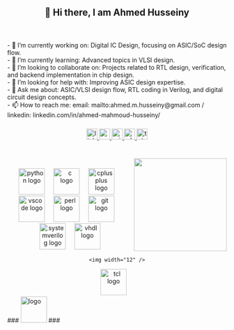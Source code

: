 <br clear="both">

<h2 align="center">👋 Hi there, I am Ahmed Husseiny</h2>

###

<br clear="both">

<p align="left">- 🔭 I’m currently working on: Digital IC Design, focusing on ASIC/SoC design flow.<br>- 🌱 I’m currently learning: Advanced topics in VLSI design.<br>- 👯 I’m looking to collaborate on: Projects related to RTL design, verification, and backend implementation in chip design.<br>- 🤔 I’m looking for help with: Improving ASIC design expertise.<br>- 💬 Ask me about: ASIC/VLSI design flow, RTL coding in Verilog, and digital circuit design concepts.<br>- 📫 How to reach me: email: mailto:ahmed.m.husseiny@gmail.com / linkedin: linkedin.com/in/ahmed-mahmoud-husseiny/</p>

###

<div align="center">
  <a href="https://www.linkedin.com/in/ahmed-mahmoud-husseiny/" target="_blank">
    <img src="https://img.shields.io/static/v1?message=LinkedIn&logo=linkedin&label=&color=0077B5&logoColor=white&labelColor=&style=for-the-badge" height="25" alt="linkedin logo"  />
  </a>
  <a href="mailto:ahmed.m.husseiny@gmail.com" target="_blank">
    <img src="https://img.shields.io/static/v1?message=Gmail&logo=gmail&label=&color=D14836&logoColor=white&labelColor=&style=for-the-badge" height="25" alt="gmail logo"  />
  </a>
  <a href="mailto:ahmed.m.huseiny@hotmail.com" target="_blank">
    <img src="https://img.shields.io/static/v1?message=Outlook&logo=microsoft-outlook&label=&color=0078D4&logoColor=white&labelColor=&style=for-the-badge" height="25" alt="microsoft-outlook logo"  />
  </a>
  <a href="https://wa.me/201115869788" target="_blank">
    <img src="https://img.shields.io/static/v1?message=Whatsapp&logo=whatsapp&label=&color=25D366&logoColor=white&labelColor=&style=for-the-badge" height="25" alt="whatsapp logo"  />
  </a>
  <a href="https://t.me/ahmed_hoseiny" target="_blank">
    <img src="https://img.shields.io/static/v1?message=Telegram&logo=telegram&label=&color=2CA5E0&logoColor=white&labelColor=&style=for-the-badge" height="25" alt="telegram logo"  />
  </a>
</div>

###

<br clear="both">

<img align="right" height="213" src="https://gifdb.com/images/thumbnail/animated-electronics-motherboard-80uw8e07mwzuwdij.gif"  />

###

<div align="center">
  <img src="https://skillicons.dev/icons?i=py" height="60" alt="python logo"  />
  
  <img width="12" />
  <img src="https://cdn.simpleicons.org/c/A8B9CC" height="60" alt="c logo"  />
  
  <img width="12" />
  <img src="https://cdn.jsdelivr.net/gh/devicons/devicon/icons/cplusplus/cplusplus-plain.svg" height="60" alt="cplusplus logo"  />
  
  <img width="12" />
  <img src="https://cdn.jsdelivr.net/gh/devicons/devicon/icons/vscode/vscode-original.svg" height="60" alt="vscode logo"  />
  
  <img width="12" />
  <img src="https://skillicons.dev/icons?i=perl" height="60" alt="perl logo"  />
  
  <img width="12" />
  <img src="https://cdn.jsdelivr.net/gh/devicons/devicon/icons/git/git-original.svg" height="60" alt="git logo"  />
  
  <img width="12" />
  <img src="https://www.svgrepo.com/show/374115/systemverilog.svg" height="60" alt="systemverilog logo"  /> 
  
  <img width="12" />
  <img src="https://embetronicx.b-cdn.net/wp-content/uploads/2022/05/vhdl.png" height="60" alt="vhdl logo"  />  
  
    <img width="12" />
  <img src="https://upload.wikimedia.org/wikipedia/commons/thumb/d/d3/Tcl-Tk_universal_scripting.svg/678px-Tcl-Tk_universal_scripting.svg.png" height="60" alt="tcl logo"  />
 <img width="12" />

</div>
 ### <img src="" height="60" alt=" logo"  /> 
  ### <img width="12" />

###
